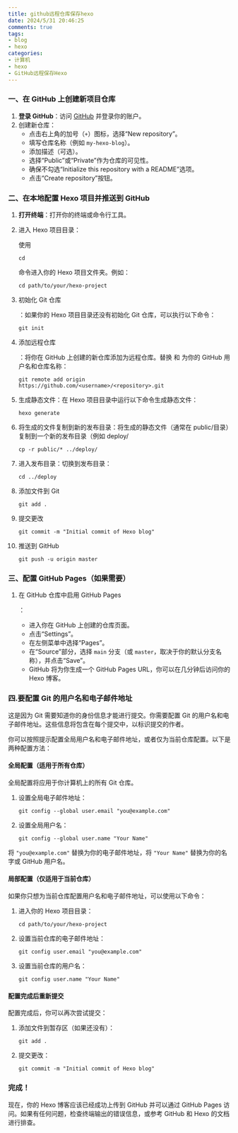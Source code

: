 ```yaml
---
title: github远程仓库保存hexo
date: 2024/5/31 20:46:25
comments: true
tags: 
- blog
- hexo
categories: 
- 计算机
- hexo
- GitHub远程保存Hexo
---
```


### 一、在 GitHub 上创建新项目仓库

1. **登录 GitHub**：访问 [GitHub](https://github.com/) 并登录你的账户。
2. 创建新仓库：
   - 点击右上角的加号（`+`）图标，选择“New repository”。
   - 填写仓库名称（例如 `my-hexo-blog`）。
   - 添加描述（可选）。
   - 选择“Public”或“Private”作为仓库的可见性。
   - 确保不勾选“Initialize this repository with a README”选项。
   - 点击“Create repository”按钮。

### 二、在本地配置 Hexo 项目并推送到 GitHub

1. **打开终端**：打开你的终端或命令行工具。

2. 进入 Hexo 项目目录：

   使用 

   ```
   cd
   ```

    命令进入你的 Hexo 项目文件夹。例如：

   ```
   cd path/to/your/hexo-project
   ```

3. 初始化 Git 仓库

   ：如果你的 Hexo 项目目录还没有初始化 Git 仓库，可以执行以下命令：

   ```
   git init
   ```

4. 添加远程仓库

   ：将你在 GitHub 上创建的新仓库添加为远程仓库。替换 <username>和 <repository>为你的 GitHub 用户名和仓库名称：

   ```
   git remote add origin https://github.com/<username>/<repository>.git
   ```

5. 生成静态文件：在 Hexo 项目目录中运行以下命令生成静态文件：

   ```
   hexo generate
   ```

6. 将生成的文件复制到新的发布目录：将生成的静态文件（通常在 public/目录）复制到一个新的发布目录（例如 deploy/

   ```
   cp -r public/* ../deploy/
   ```

7. 进入发布目录：切换到发布目录：

   ```
   cd ../deploy
   ```

8. 添加文件到 Git

   ```
   git add .
   ```

9. 提交更改

   ```
   git commit -m "Initial commit of Hexo blog"
   ```

10. 推送到 GitHub

    ```
    git push -u origin master
    ```

### 三、配置 GitHub Pages（如果需要）

1. 在 GitHub 仓库中启用 GitHub Pages

   ：

   - 进入你在 GitHub 上创建的仓库页面。
   - 点击“Settings”。
   - 在左侧菜单中选择“Pages”。
   - 在“Source”部分，选择 `main` 分支（或 `master`，取决于你的默认分支名称），并点击“Save”。
   - GitHub 将为你生成一个 GitHub Pages URL，你可以在几分钟后访问你的 Hexo 博客。



### 四.要配置 Git 的用户名和电子邮件地址

这是因为 Git 需要知道你的身份信息才能进行提交。你需要配置 Git 的用户名和电子邮件地址。这些信息将包含在每个提交中，以标识提交的作者。

你可以按照提示配置全局用户名和电子邮件地址，或者仅为当前仓库配置。以下是两种配置方法：

#### 全局配置（适用于所有仓库）

全局配置将应用于你计算机上的所有 Git 仓库。

1. 设置全局电子邮件地址：

   ```
   git config --global user.email "you@example.com"
   ```

2. 设置全局用户名：

   ```
   git config --global user.name "Your Name"
   ```

将 `"you@example.com"` 替换为你的电子邮件地址，将 `"Your Name"` 替换为你的名字或 GitHub 用户名。

#### 局部配置（仅适用于当前仓库）

如果你只想为当前仓库配置用户名和电子邮件地址，可以使用以下命令：

1. 进入你的 Hexo 项目目录：

   ```
   cd path/to/your/hexo-project
   ```

2. 设置当前仓库的电子邮件地址：

   ```
   git config user.email "you@example.com"
   ```

3. 设置当前仓库的用户名：

   ```
   git config user.name "Your Name"
   ```

#### 配置完成后重新提交

配置完成后，你可以再次尝试提交：

1. 添加文件到暂存区（如果还没有）：

   ```
   git add .
   ```

2. 提交更改：

   ```
   git commit -m "Initial commit of Hexo blog"
   ```

### 完成！

现在，你的 Hexo 博客应该已经成功上传到 GitHub 并可以通过 GitHub Pages 访问。如果有任何问题，检查终端输出的错误信息，或参考 GitHub 和 Hexo 的文档进行排查。

